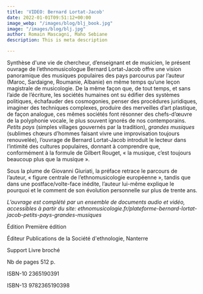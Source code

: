```yaml
---
title: 'VIDEO: Bernard Lortat-Jacob'
date: 2022-01-01T09:51:12+00:00
image_webp: "/images/blog/blj_book.jpg"
image: "/images/blog/blj.jpg"
author: Romain Mascagni, Maho Sebiane
description: This is meta description

---
```

Synthèse d'une vie de chercheur, d’enseignant et de musicien, le présent ouvrage de l’ethnomusicologue Bernard Lortat-Jacob offre une vision panoramique des musiques populaires des pays parcourus par l’auteur (Maroc, Sardaigne, Roumanie, Albanie) en même temps qu’une leçon magistrale de musicologie. De la même façon que, de tout temps, et sans l’aide de l’écriture, les sociétés humaines ont su édifier des systèmes politiques, échafauder des cosmogonies, penser des procédures juridiques, imaginer des techniques complexes, produire des merveilles d’art plastique, de façon analogue, ces mêmes sociétés font résonner des chefs-d’œuvre de la polyphonie vocale, le plus souvent ignorés de nos contemporains. _Petits pays_ (simples villages gouvernés par la tradition), _grandes musiques_ (sublimes chœurs d’hommes faisant vivre une improvisation toujours renouvelée), l’ouvrage de Bernard Lortat-Jacob introduit le lecteur dans l’intimité des cultures populaires, donnant à comprendre que, conformément à la formule de Gilbert Rouget, « la musique, c’est toujours beaucoup plus que la musique ».

Sous la plume de Giovanni Giuriati, la préface retrace le parcours de l’auteur, « figure centrale de l’ethnomusicologie européenne », tandis que dans une postface/volte-face inédite, l’auteur lui-même explique le pourquoi et le comment de son évolution personnelle sur plus de trente ans.

_L’ouvrage est complété par un ensemble de documents audio et vidéo, accessibles à partir du site: ethnomusicologie.fr/plateforme-bernard-lortat-jacob-petits-pays-grandes-musiques_

 Édition Première édition

 Éditeur Publications de la Société d'ethnologie, Nanterre

 Support Livre broché

 Nb de pages 512 p.

ISBN-10 2365190391

 ISBN-13 9782365190398